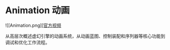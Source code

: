 # Animation 动画

![[Animation.png]][官方视频](https://dev.epicgames.com/community/learning/tutorials/Pd0b/unreal-engine-begin-play-animation?source=0w)

从高层次概述虚幻引擎的动画系统，从动画蓝图、控制装配和序列器等核心功能到调试和优化工作流程。
